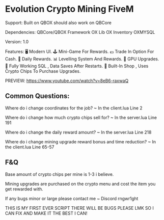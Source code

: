 # Evolution Crypto Mining FiveM

Support: 
Built on QBOX 
should also work on QBCore

Dependencies:
QBCore/QBOX Framework
OX Lib
OX Inventory
OXMYSQL

Version: 1.0

Features:
🖥 Modern UI.
🕹 Mini-Game For Rewards.
💷 Trade In Option For Cash.
🎁 Daily Rewards.
📊 Levelling System And Rewards.
💎 GPU Upgrades.
📝 Fully Working SQL , Data Saves After Restarts.
🛒 Built-In Shop , Uses Crypto Chips To Purchase Upgrades.

PREVIEW: https://www.youtube.com/watch?v=8eB6-raxwaQ

## Common Questions:

Where do i change coordinates for the job? ~ In the client.lua Line 2

Where do i change how much crypto chips sell for? ~ In the server.lua Line 191

Where do i change the daily reward amount? ~ In the server.lua Line 218

Where do i change mining upgrade reward bonus and time reduction? ~ In the client.lua Line 65-57

## F&Q

Base amount of crypto chips per mine is 1-3 i believe.

Mining upgrades are purchased on the crypto menu and cost the item you get rewarded with.

If any bugs minor or large please contact me ~ Discord rngwr1ght

THIS IS MY FIRST EVER SCRIPT THERE WILL BE BUGS PLEASE LMK SO I CAN FIX AND MAKE IT THE BEST I CAN!
